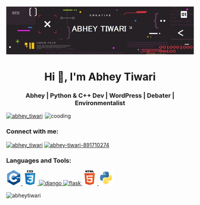 ![logo](istockphoto-1469534804-1024x1024.jpg)

<h1 align="center">Hi 👋, I'm Abhey Tiwari</h1>
<h3 align="center">Abhey | Python & C++ Dev | WordPress | Debater | Environmentalist</h3>

<img align="right" alt="cooding" width="400" src= "https://cdn.dribbble.com/users/1187836/screenshots/6539429/programer.gif">

<p align="left"> <a href="https://twitter.com/abhey_tiwari" target="blank"><img src="https://img.shields.io/twitter/follow/abhey_tiwari?logo=twitter&style=for-the-badge" alt="abhey_tiwari" /></a> </p>

<h3 align="left">Connect with me:</h3>
<p align="left">
<a href="https://twitter.com/abhey_tiwari" target="blank"><img align="center" src="https://raw.githubusercontent.com/rahuldkjain/github-profile-readme-generator/master/src/images/icons/Social/twitter.svg" alt="abhey_tiwari" height="30" width="40" /></a>
<a href="https://linkedin.com/in/abhey-tiwari-891710274" target="blank"><img align="center" src="https://raw.githubusercontent.com/rahuldkjain/github-profile-readme-generator/master/src/images/icons/Social/linked-in-alt.svg" alt="abhey-tiwari-891710274" height="30" width="40" /></a>
</p>

<h3 align="left">Languages and Tools:</h3>
<p align="left"> <a href="https://www.w3schools.com/cpp/" target="_blank" rel="noreferrer"> <img src="https://raw.githubusercontent.com/devicons/devicon/master/icons/cplusplus/cplusplus-original.svg" alt="cplusplus" width="40" height="40"/> </a> <a href="https://www.w3schools.com/css/" target="_blank" rel="noreferrer"> <img src="https://raw.githubusercontent.com/devicons/devicon/master/icons/css3/css3-original-wordmark.svg" alt="css3" width="40" height="40"/> </a> <a href="https://www.djangoproject.com/" target="_blank" rel="noreferrer"> <img src="https://cdn.worldvectorlogo.com/logos/django.svg" alt="django" width="40" height="40"/> </a> <a href="https://flask.palletsprojects.com/" target="_blank" rel="noreferrer"> <img src="https://www.vectorlogo.zone/logos/pocoo_flask/pocoo_flask-icon.svg" alt="flask" width="40" height="40"/> </a> <a href="https://www.w3.org/html/" target="_blank" rel="noreferrer"> <img src="https://raw.githubusercontent.com/devicons/devicon/master/icons/html5/html5-original-wordmark.svg" alt="html5" width="40" height="40"/> </a> <a href="https://www.python.org" target="_blank" rel="noreferrer"> <img src="https://raw.githubusercontent.com/devicons/devicon/master/icons/python/python-original.svg" alt="python" width="40" height="40"/> </a> </p>

<p><img align="center" src="https://github-readme-stats.vercel.app/api/top-langs?username=abheytiwari&show_icons=true&locale=en&layout=compact" alt="abheytiwari" /></p>

